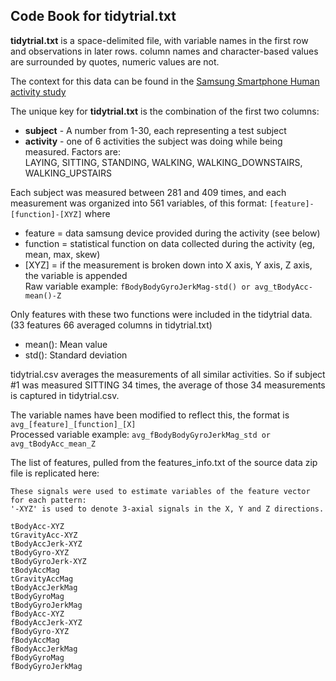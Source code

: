 ## Code Book for tidytrial.txt

**tidytrial.txt** is a space-delimited file, with variable names in the first row and observations in later rows. column names and character-based values are surrounded by quotes, numeric values are not.

The context for this data can be found in the [Samsung Smartphone Human activity study](http://archive.ics.uci.edu/ml/datasets/Human+Activity+Recognition+Using+Smartphones)

The unique key for **tidytrial.txt** is the combination of the first two columns:
* **subject**   - A number from 1-30, each representing a test subject
* **activity**  - one of 6 activities the subject was doing while being measured.  Factors are:   
   LAYING, SITTING, STANDING, WALKING, WALKING_DOWNSTAIRS, WALKING_UPSTAIRS   

Each subject was measured between 281 and 409 times, and each measurement was organized into 561 variables, of this format: `[feature]-[function]-[XYZ]` where
* feature = data samsung device provided during the activity (see below)
* function = statistical function on data collected during the activity (eg, mean, max, skew)
* [XYZ] = if the measurement is broken down into X axis, Y axis, Z axis, the variable is appended  
Raw variable example: `fBodyBodyGyroJerkMag-std() or avg_tBodyAcc-mean()-Z`

Only features with these two functions were included in the tidytrial data. (33 features 66 averaged columns in tidytrial.txt)
* mean(): Mean value
* std(): Standard deviation
 
tidytrial.csv averages the measurements of all similar activities.  So if subject #1 was measured SITTING 34 times, the average of those 34 measurements is captured in tidytrial.csv.

The variable names have been modified to reflect this, the format is `avg_[feature]_[function]_[X]`  
Processed variable example: `avg_fBodyBodyGyroJerkMag_std or avg_tBodyAcc_mean_Z`

The list of features, pulled from the features_info.txt of the source data zip file is replicated here:

`These signals were used to estimate variables of the feature vector for each pattern:`  
`'-XYZ' is used to denote 3-axial signals in the X, Y and Z directions.`

`tBodyAcc-XYZ`  
`tGravityAcc-XYZ`  
`tBodyAccJerk-XYZ`  
`tBodyGyro-XYZ`  
`tBodyGyroJerk-XYZ`  
`tBodyAccMag`  
`tGravityAccMag`  
`tBodyAccJerkMag`  
`tBodyGyroMag`  
`tBodyGyroJerkMag`  
`fBodyAcc-XYZ`  
`fBodyAccJerk-XYZ`  
`fBodyGyro-XYZ`  
`fBodyAccMag`  
`fBodyAccJerkMag`  
`fBodyGyroMag`  
`fBodyGyroJerkMag`  



